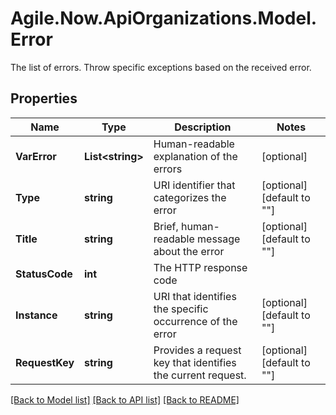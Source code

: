 # Agile.Now.ApiOrganizations.Model.Error
The list of errors. Throw specific exceptions based on the received error.

## Properties

Name | Type | Description | Notes
------------ | ------------- | ------------- | -------------
**VarError** | **List&lt;string&gt;** | Human-readable explanation of the errors | [optional] 
**Type** | **string** | URI identifier that categorizes the error | [optional] [default to ""]
**Title** | **string** | Brief, human-readable message about the error | [optional] [default to ""]
**StatusCode** | **int** | The HTTP response code | 
**Instance** | **string** | URI that identifies the specific occurrence of the error | [optional] [default to ""]
**RequestKey** | **string** | Provides a request key that identifies the current request. | [optional] [default to ""]

[[Back to Model list]](../README.md#documentation-for-models) [[Back to API list]](../README.md#documentation-for-api-endpoints) [[Back to README]](../README.md)

